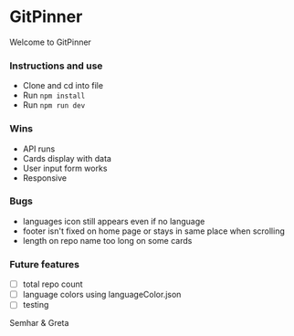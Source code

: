 # GitPinner

Welcome to GitPinner

### Instructions and use

- Clone and cd into file
- Run `npm install`
- Run `npm run dev`

### Wins

- API runs
- Cards display with data
- User input form works
- Responsive

### Bugs

- languages icon still appears even if no language
- footer isn't fixed on home page or stays in same place when scrolling
- length on repo name too long on some cards

### Future features

- [ ] total repo count
- [ ] language colors using languageColor.json
- [ ] testing

Semhar & Greta

